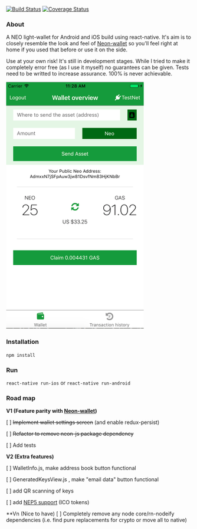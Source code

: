 [![Build Status](https://travis-ci.org/CityOfZion/neon-wallet-react-native.svg?branch=master)](https://travis-ci.org/CityOfZion/neon-wallet-react-native) [![Coverage Status](https://coveralls.io/repos/github/CityOfZion/neon-wallet-react-native/badge.svg?branch=master)](https://coveralls.io/github/CityOfZion/neon-wallet-react-native?branch=master)

### About
A NEO light-wallet for Android and iOS build using react-native. It's aim is to closely resemble the look and feel of [Neon-wallet](https://github.com/CityOfZion/neon-wallet) so you'll feel right at home if you used that before or use it on the side.

<aside class="warning">
Use at your own risk! It's still in development stages. While I tried to make it completely error free (as I use it myself) no guarantees can be given. Tests need to be writted to increase assurance. 100% is never achievable.
</aside>

![wallet](/Screenshot.png)

### Installation
`npm install`

### Run
`react-native run-ios`
or
`react-native run-android`

### Road map
**V1 (Feature parity with [Neon-wallet](https://github.com/CityOfZion/neon-wallet))**

[ ] ~~Implement wallet settings screen~~ (and enable redux-persist)

[ ] ~~Refactor to remove neon-js package dependency~~

[ ] Add tests

**V2 (Extra features)**

[ ] WalletInfo.js, make address book button functional 

[ ] GeneratedKeysView.js , make "email data" button functional

[ ] add QR scanning of keys

[ ] add [NEP5 support](https://github.com/neo-project/proposals/pull/4) (ICO tokens)

**Vn (Nice to have)
[ ] Completely remove any node core/rn-nodeify dependencies (i.e. find pure replacements for crypto or move all to native)